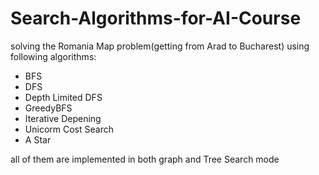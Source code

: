 # Search-Algorithms-for-AI-Course
solving the Romania Map problem(getting from Arad to Bucharest) using following algorithms:
* BFS
* DFS
* Depth Limited DFS
* GreedyBFS
* Iterative Depening
* Unicorm Cost Search
* A Star

all of them are implemented in both graph and Tree Search mode
